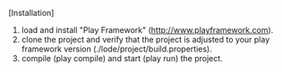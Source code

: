 [Installation]</br>
1. load and install "Play Framework" (http://www.playframework.com).</br>
2. clone the project and verify that the project is adjusted to your play framework version (./lode/project/build.properties).</br>
3. compile (play compile) and start (play run) the project.